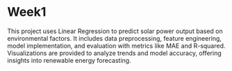 # Week1
This project uses Linear Regression to predict solar power output based on environmental factors. It includes data preprocessing, feature engineering, model implementation, and evaluation with metrics like MAE and R-squared. Visualizations are provided to analyze trends and model accuracy, offering insights into renewable energy forecasting.

